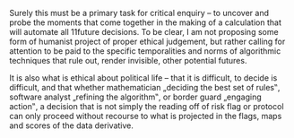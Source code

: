 Surely this must be a primary task for critical enquiry – to uncover and probe the moments that come together in the making of a calculation that will automate all 11future decisions. To be clear, I am not proposing some form of humanist project of proper ethical judgement, but rather calling for attention to be paid to the specific temporalities and norms of algorithmic techniques that rule out, render invisible, other potential futures.

It is also what is ethical about political life – that it is difficult, to decide is difficult, and that whether mathematician „deciding the best set of rules‟, software analyst „refining the algorithm‟, or border guard „engaging action‟, a decision that is not simply the reading off of risk flag or protocol can only proceed without recourse to what is projected in the flags, maps and scores of the data derivative.
